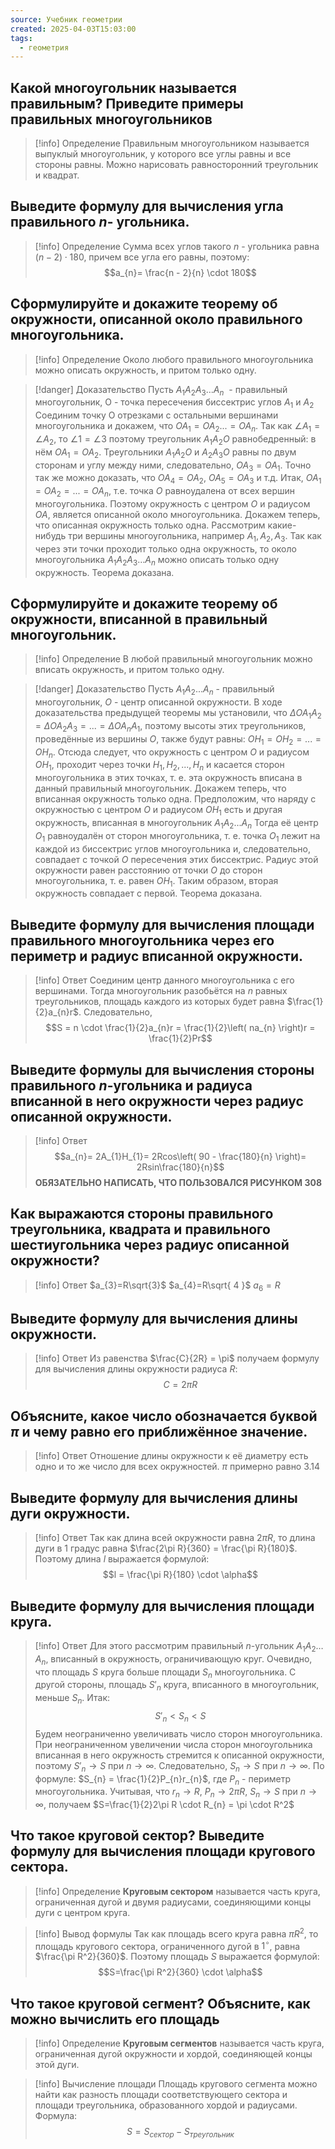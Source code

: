 ```yaml
---
source: Учебник геометрии
created: 2025-04-03T15:03:00
tags:
  - геометрия
---
```

## Какой многоугольник называется правильным? Приведите примеры правильных многоугольников

> [!info] Определение
> Правильным многоугольником называется выпуклый многоугольник, у которого все углы равны и все стороны равны. Можно нарисовать равносторонний треугольник и квадрат.
> 

## Выведите формулу для вычисления угла правильного $n$- угольника. 

> [!info] Определение
> Сумма всех углов такого $n$ - угольника равна $\left( n - 2 \right)\cdot 180$, причем все угла его равны, поэтому:
> $$a_{n}= \frac{n - 2}{n} \cdot 180$$

## Сформулируйте и докажите теорему об окружности, описанной около правильного многоугольника.

> [!info] Определение
>  Около любого правильного многоугольника можно описать окружность, и притом только одну.

> [!danger] Доказательство
> Пусть $A_{1}A_{2}A_{3}...A_{n}$  - правильный многоугольник, О - точка пересечения биссектрис углов $A_{1}$ и $A_{2}$
> Соединим точку О отрезками с остальными вершинами многоугольника и докажем, что $OA_{1}= OA_{2}...=OA_{n}$. Так как $\angle A_{1}=\angle A_{2}$, то $\angle 1=\angle 3$
> поэтому треугольник $A_{1}A_{2}O$ равнобедренный: в нём $OA_{1}=OA_{2}$. Треугольники $A_{1}A_{2}O$ и $A_{2}A_{3}O$ равны по двум сторонам и углу между ними, следовательно, $OA_{3} =OA_{1}$. Точно так же можно доказать, что $OA_{4}=OA_{2}$, $OA_{5}=OA_{3}$ и т.д.
> Итак, $OA_{1}=OA_{2}=...=OA_{n}$, т.е. точка $О$ равноудалена от всех вершин многоугольника. Поэтому окружность с центром $О$ и радиусом $ОА$, является описанной около многоугольника.
> Докажем теперь, что описанная окружность только одна. Рассмотрим какие-нибудь три вершины многоугольника, например $A_{1},A_{2},A_{3}$. Так как через эти точки проходит только одна окружность, то около многоугольника $A_{1}A_{2}A_{3}\dots A_{n}$ можно описать только одну окружность. Теорема доказана.

## Сформулируйте и докажите теорему об окружности, вписанной в правильный многоугольник.

> [!info] Определение
> B любой правильный многоугольник можно вписать окружность, и притом только одну.

> [!danger] Доказательство
> Пусть $A_{1}A_{2}...A_{n}$ - правильный многоугольник, $О$ - центр описанной окружности. В ходе доказательства предыдущей теоремы мы установили, что $\Delta OA_{1}A_{2} =\Delta OA_{2}A_{3} = ...=\Delta OA_{n}A_{1}$, поэтому высоты этих треугольников, проведённые из вершины $О$, также будут равны: $OH_{1}=OH_{2}=...= OH_{n}$. Отсюда следует, что окружность с центром $О$ и радиусом $ОН_{1}$, проходит через точки $H_{1},H_{2}, ..., H_{n}$ и касается сторон многоугольника в этих точках, т. е. эта окружность вписана в данный правильный многоугольник.
> Докажем теперь, что вписанная окружность только одна.
> Предположим, что наряду с окружностью с центром $О$ и радиусом $ОН_{1}$ есть и другая окружность, вписанная в многоугольник $A_{1}A_{2}...A_{n}$ Тогда её центр $О_{1}$ равноудалён от сторон многоугольника, т. е. точка $О_{1}$ лежит на каждой из биссектрис углов многоугольника и, следовательно, совпадает с точкой $О$ пересечения этих биссектрис. Радиус этой окружности равен расстоянию от точки $O$ до сторон многоугольника, т. е. равен $ОН_{1}$. Таким образом, вторая окружность совпадает с первой. Теорема доказана.

## Выведите формулу для вычисления площади правильного многоугольника через его периметр и радиус вписанной окружности.

> [!info] Ответ
> Соединим центр данного многоугольника с его вершинами. Тогда многоугольник разобьётся на $n$ равных треугольников, площадь каждого из которых будет равна $\frac{1}{2}a_{n}r$. Следовательно, $$S = n \cdot \frac{1}{2}a_{n}r = \frac{1}{2}\left( na_{n} \right)r = \frac{1}{2}Pr$$

## Выведите формулы для вычисления стороны правильного $n$-угольника и радиуса вписанной в него окружности через радиус описанной окружности.

> [!info] Ответ
> $$a_{n}= 2A_{1}H_{1}= 2Rcos\left( 90 - \frac{180}{n} \right)= 2Rsin\frac{180}{n}$$
> **ОБЯЗАТЕЛЬНО НАПИСАТЬ, ЧТО ПОЛЬЗОВАЛСЯ РИСУНКОМ 308**

## Как выражаются стороны правильного треугольника, квадрата и правильного шестиугольника через радиус описанной окружности?

>[!info] Ответ
>$a_{3}=R\sqrt{3}$
>$a_{4}=R\sqrt{ 4 }$
>$a_{6}=R$

## Выведите формулу для вычисления длины окружности.

>[!info] Ответ
> Из равенства $\frac{C}{2R} = \pi$ получаем формулу для вычисления длины окружности радиуса $R$:
> $$C=2\pi R$$

## Объясните, какое число обозначается буквой $\pi$ и чему равно его приближённое значение.

>[!info] Ответ
>Отношение длины окружности к её диаметру есть одно и то же число для всех окружностей. $\pi$ примерно равно 3.14

## Выведите формулу для вычисления длины дуги окружности.

>[!info] Ответ
>Так как длина всей окружности равна $2\pi R$, то длина дуги в 1 градус равна $\frac{2\pi R}{360} = \frac{\pi R}{180}$. Поэтому длина $l$ выражается формулой: $$l = \frac{\pi R}{180} \cdot \alpha$$

## Выведите формулу для вычисления площади круга.
>[!info] Ответ
>Для этого рассмотрим правильный $n$-угольник $A_{1}A_{2}\dots A_{n}$, вписанный в окружность, ограничивающую круг. Очевидно, что площадь $S$ круга больше площади $S_{n}$ многоугольника. С другой стороны, площадь $S'_{n}$ круга, вписанного в многоугольник, меньше $S_{n}$. Итак:
>$$S'_{n} < S_{n} < S$$
>Будем неограниченно увеличивать число сторон многоугольника. При неограниченном увеличении числа сторон многоугольника вписанная в него окружность стремится к описанной окружности, поэтому $S'_{n} \rightarrow S$ при $n \rightarrow \infty$. Следовательно, $S_{n} \rightarrow S$ при $n \rightarrow \infty$.
>По формуле: $S_{n} = \frac{1}{2}P_{n}r_{n}$, где $P_{n}$ - периметр многоугольника. Учитывая, что $r_{n} \rightarrow R$, $P_{n} \rightarrow 2\pi R$, $S_{n} \rightarrow S$ при $n \rightarrow \infty$, получаем $S=\frac{1}{2}2\pi R \cdot R_{n} = \pi \cdot R^2$

## Что такое круговой сектор? Выведите формулу для вычисления площади кругового сектора.
>[!info] Определение
>**Круговым сектором** называется часть круга, ограниченная дугой и двумя радиусами, соединяющими концы дуги с центром круга.

>[!info] Вывод формулы
>Так как площадь всего круга равна $\pi R^2$, то площадь кругового сектора, ограниченного дугой в $1^\circ$, равна $\frac{\pi R^2}{360}$. Поэтому площадь $S$ выражается формулой: $$S=\frac{\pi R^2}{360} \cdot \alpha$$

## Что такое круговой сегмент? Объясните, как можно вычислить его площадь
>[!info] Определение
>**Круговым сегментов** называется часть круга, ограниченная дугой окружности и хордой, соединяющей концы этой дуги.

>[!info] Вычисление площади
>Площадь кругового сегмента можно найти как разность площади соответствующего сектора и площади треугольника, образованного хордой и радиусами. Формула: $$S = S_{сектор} - S_{треугольник}$$

